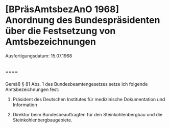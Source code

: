 # [BPräsAmtsbezAnO 1968] Anordnung des Bundespräsidenten über die Festsetzung von Amtsbezeichnungen

Ausfertigungsdatum: 15.07.1968

 

## ----

Gemäß § 81 Abs. 1 des Bundesbeamtengesetzes setze ich folgende Amtsbezeichnungen fest:

1. Präsident des Deutschen Institutes für medizinische Dokumentation und Information

2. Direktor beim Bundesbeauftragten für den Steinkohlenbergbau und die Steinkohlenbergbaugebiete.
